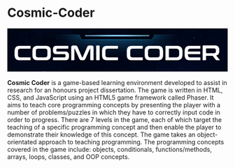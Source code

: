 # Cosmic-Coder

![Cosmic Coder Logo](https://github.com/georgewpark/Cosmic-Coder/blob/master/assets/images/logo.png "Cosmic Coder Logo")

**Cosmic Coder** is a game-based learning environment developed to assist in research for an honours project dissertation. The game is written in HTML, CSS, and JavaScript using an HTML5 game framework called Phaser. It aims to teach core programming concepts by presenting the player with a number of problems/puzzles in which they have to correctly input code in order to progress. There are 7 levels in the game, each of which target the teaching of a specific programming concept and then enable the player to demonstrate their knowledge of this concept. The game takes an object-orientated approach to teaching programming. The programming concepts covered in the game include: objects, conditionals, functions/methods, arrays, loops, classes, and OOP concepts. 
